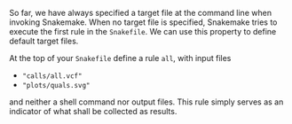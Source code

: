 So far, we have always specified a target file at the command line when invoking Snakemake.
When no target file is specified, Snakemake tries to execute the first rule in the `Snakefile`.
We can use this property to define default target files.

At the top of your `Snakefile` define a rule `all`, with input files

* `"calls/all.vcf"`
* `"plots/quals.svg"`

and neither a shell command nor output files. This rule simply serves as an indicator of what shall be collected as results.
